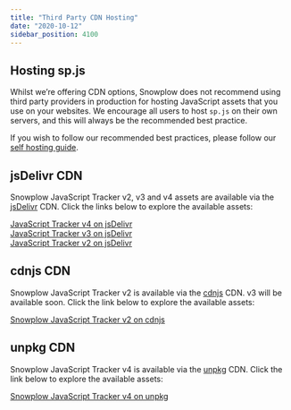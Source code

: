 ```yaml
---
title: "Third Party CDN Hosting"
date: "2020-10-12"
sidebar_position: 4100
---
```


## Hosting sp.js

Whilst we’re offering CDN options, Snowplow does not recommend using third party providers in production for hosting JavaScript assets that you use on your websites. We encourage all users to host `sp.js` on their own servers, and this will always be the recommended best practice.

If you wish to follow our recommended best practices, please follow our [self hosting guide](/docs/sources/trackers/javascript-trackers/web-tracker/tracker-setup/hosting-the-javascript-tracker/index.md).

## jsDelivr CDN

Snowplow JavaScript Tracker v2, v3 and v4 assets are available via the [jsDelivr](http://jsdelivr.com) CDN. Click the links below to explore the available assets:

[JavaScript Tracker v4 on jsDelivr](https://www.jsdelivr.com/package/npm/@snowplow/javascript-tracker?path=dist)  
[JavaScript Tracker v3 on jsDelivr](https://cdn.jsdelivr.net/npm/@snowplow/javascript-tracker@3.24.6/)  
[JavaScript Tracker v2 on jsDelivr](https://www.jsdelivr.com/package/gh/snowplow/sp-js-assets)

## cdnjs CDN

Snowplow JavaScript Tracker v2 is available via the [cdnjs](https://cdnjs.com/) CDN. v3 will be available soon. Click the link below to explore the available assets:

[Snowplow JavaScript Tracker v2 on cdnjs](https://cdnjs.com/libraries/snowplow)

## unpkg CDN

Snowplow JavaScript Tracker v4 is available via the [unpkg](https://unpkg.com/) CDN. Click the link below to explore the available assets:

[Snowplow JavaScript Tracker v4 on unpkg](https://unpkg.com/browse/@snowplow/javascript-tracker@latest/dist/)

